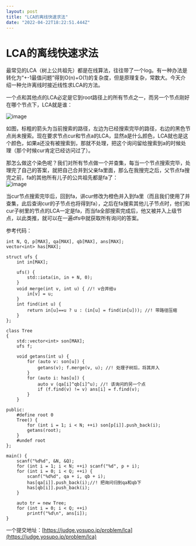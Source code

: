 ```yaml
---
layout: post
title: "LCA的离线快速求法"
date: "2022-04-22T18:22:51.444Z"
---
```

LCA的离线快速求法
==========

最常见的LCA（树上公共祖先）都是在线算法，往往带了一个log。有一种办法是转化为“+-1最值问题”得到O(n)+O(1)的复杂度，但是原理复杂，常数大。今天介绍一种允许离线时接近线性求LCA的方法。

一个点和其他点的LCA必定是它到root路径上的所有节点之一，而另一个节点刚好在哪个节点下，LCA就是谁：

![image](https://img2022.cnblogs.com/blog/1545207/202204/1545207-20220422164240956-406800962.png)

如图，标粗的箭头为当前搜索的路径，左边为已经搜索完毕的路径，右边的黑色节点尚未搜索。现在要求节点cur和节点a的LCA，显然a是什么颜色，LCA就也是这个颜色，如果a还没有被搜索到，那就不处理，把这个询问留给搜索到a的时候处理（那个时候cur肯定已经访问过了）。

那怎么做这个染色呢？我们对所有节点做一个并查集，每当一个节点搜索完毕，处理完了自己的答案，就把自己合并到父亲fa里面，那么在我搜完之后，父节点fa搜完之前，fa的其他所有儿子的公共祖先都是fa了：  
![image](https://img2022.cnblogs.com/blog/1545207/202204/1545207-20220422165521294-1933950613.png)

当cur节点搜索完毕后，回到fa，讲cur修改为橙色并入到fa里（而且我们使用了并查集，此后查询cur的子节点也将得到fa），之后在fa搜索其他儿子节点时，他们和cur子树里的节点的LCA一定是fa，而当fa全部搜索完成后，他又被并入上级节点，以此类推，就可以在一遍dfs中就获取所有询问的答案。

参考代码：

    int N, Q, p[MAX], qa[MAX], qb[MAX], ans[MAX];
    vector<int> has[MAX];
    
    struct ufs {
    	int in[MAX];
    
    	ufs() {
    		std::iota(in, in + N, 0);
    	}
    	void merge(int v, int u) { //! v合并给u
    		in[v] = u;
    	}
    	int find(int u) {
    		return in[u]==u ? u : (in[u] = find(in[u])); //! 带路径压缩
    	}
    };
    
    class Tree
    {
    	std::vector<int> son[MAX];
    	ufs f;
    
    	void getans(int u) {
    		for (auto v: son[u]) {
    			getans(v); f.merge(v, u); //! 处理子树后，将其并入
    		}
    		for (auto i: has[u]) {
    			auto v (qa[i]^qb[i]^u); //! 该询问的另一个点
    			if (f.find(v) != v) ans[i] = f.find(v);
    		}
    	}
    
    public:
    	#define root 0
    	Tree() {
    		for (int i = 1; i < N; ++i) son[p[i]].push_back(i);
    		getans(root);
    	}
    	#undef root
    };
    
    main() {
    	scanf("%d%d", &N, &Q);
    	for (int i = 1; i < N; ++i) scanf("%d", p + i);
    	for (int i = 0; i < Q; ++i) {
    		scanf("%d%d", qa + i, qb + i); 
    		has[qa[i]].push_back(i);//! 把询问归到qa和qb下
    		has[qb[i]].push_back(i);
    	}
    
    	auto tr = new Tree;
    	for (int i = 0; i < Q; ++i)
    		printf("%d\n", ans[i]);
    }
    

一个提交地址：[https://judge.yosupo.jp/problem/lca](https://judge.yosupo.jp/problem/lca)